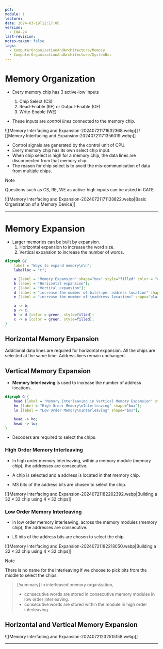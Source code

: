 ```yaml
---
pdf: 
module: 1
lecture: 
date: 2024-03-19T12:17:00
version:
  - COA-24
last-revision: 
notes-taken: false
tags:
  - ComputerOrganizationAndArchitecture/Memory
  - ComputerOrganizationAndArchitecture/SystemBus
---
```

# Memory Organization

- Every memory chip has 3 active-low inputs 
	1. Chip Select (CS)
	2. Read-Enable (RE) or Output-Enable (OE)
	3. Write-Enable (WE)

- These inputs are *control lines* connected to the memory chip. 

![[Memory Interfacing and Expansion-20240721171632368.webp]]
![[Memory Interfacing and Expansion-20240721171356019.webp]]

- Control signals are generated by the control unit of CPU.
- Every memory chip has its own select chip input.
- When chip select is high for a memory chip, the data lines are disconnected from that memory chip.
- The reason for chip select is to avoid the mis-communication of data from multiple chips.

> [!NOTE] 
> Questions such as CS, RE, WE as active-high inputs can be asked in GATE.

![[Memory Interfacing and Expansion-20240721171138822.webp|Basic Organization of a Memory Device]]

---
# Memory Expansion

- Larger memories can be built by expansion.
	1. Horizontal expansion to increase the word size.
	2. Vertical expansion to increase the number of words.

```dot
digraph G{
	label = "Ways to expand memory\n\n";
	labelloc = "t";

	a [label = "Memory Expansion" shape="box" style="filled" color = "cyan"];
	b [label = "Horizontal expansion"];
	c [label = "Vertical expansion"];
	d [label = "increase the number of bits\nper address location" shape="plaintext"];
	e [label = "increase the number of \naddress locations" shape="plaintext"];

	a -> b;
	a -> c;
	b -> d [color = green, style=filled];
	c -> e [color = green, style=filled];
}
```

## Horizontal Memory Expansion

Additional data lines are required for horizontal expansion.
All the chips are selected at the same time.
Address lines remain unchanged.

## Vertical Memory Expansion

- **Memory Interleaving** is used to increase the number of address locations.

```dot
digraph G {
	head [label = "Memory Interleaving in Vertical Memory Expansion" style="filled" color="lightgreen"];
	ho [label = "High Order Memory\nInterleaving" shape="box"];
	lo [label = "Low Order Memory\nInterleaving" shape="box"];

	head -> ho;
	head -> lo;
}
```

- Decoders are required to select the chips.

### High Order Memory Interleaving
- In high order memory interleaving, within a memory module (memory chip), the addresses are consecutive.
- A chip is selected and a address is located in that memory chip.

- MS bits of the address bits are chosen to select the chip.

![[Memory Interfacing and Expansion-20240721182202392.webp|Building a $32 \times 32$ chip using $4 \times 32$ chips]]

### Low Order Memory Interleaving
- In low order memory interleaving, across the memory modules (memory chip), the addresses are consecutive.

- LS bits of the address bits are chosen to select the chip.

![[Memory Interfacing and Expansion-20240721182218050.webp|Building a $32 \times 32$ chip using $4 \times 32$ chips]]

> [!NOTE] 
> There is no name for the interleaving if we choose to pick bits from the middle to select the chips.


> [!summary] 
> In interleaved memory organization, 
> - consecutive words are stored in consecutive memory modules in low order interleaving.
> - consecutive words are stored within the module in high order interleaving.

## Horizontal and Vertical Memory Expansion

![[Memory Interfacing and Expansion-20240721232515158.webp]]

---

